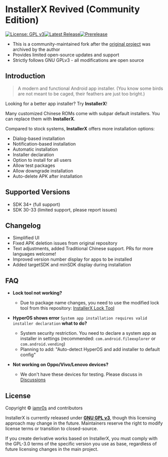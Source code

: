 # InstallerX Revived (Community Edition)

[![License: GPL v3](https://img.shields.io/badge/License-GPLv3-blue.svg)](https://www.gnu.org/licenses/gpl-3.0)[![Latest Release](https://img.shields.io/github/v/release/wxxsfxyzm/InstallerX?label=Stable)](https://github.com/wxxsfxyzm/InstallerX/releases/latest)[![Prerelease](https://img.shields.io/github/v/release/wxxsfxyzm/InstallerX?include_prereleases&label=Beta)](https://github.com/wxxsfxyzm/InstallerX/releases)

- This is a community-maintained fork after the [original project](https://github.com/iamr0s/InstallerX) was archived by the author
- Provides limited open-source updates and support
- Strictly follows GNU GPLv3 - all modifications are open source

## Introduction

> A modern and functional Android app installer. (You know some birds are not meant to be caged, their feathers are just too bright.)

Looking for a better app installer? Try **InstallerX**!

Many customized Chinese ROMs come with subpar default installers. You can replace them with **InstallerX**.

Compared to stock systems, **InstallerX** offers more installation options:
- Dialog-based installation
- Notification-based installation
- Automatic installation
- Installer declaration
- Option to install for all users
- Allow test packages
- Allow downgrade installation
- Auto-delete APK after installation

## Supported Versions

- SDK 34+ (full support)
- SDK 30-33 (limited support, please report issues)

## Changelog

- Simplified UI
- Fixed APK deletion issues from original repository
- Text adjustments, added Traditional Chinese support. PRs for more languages welcome!
- Improved version number display for apps to be installed
- Added targetSDK and minSDK display during installation

## FAQ

- **Lock tool not working?**
  - Due to package name changes, you need to use the modified lock tool from this repository: [InstallerX Lock Tool](https://github.com/wxxsfxyzm/InstallerX-Revived/blob/main/InstallerX%E9%94%81%E5%AE%9A%E5%99%A8_1.3.apk)

- **HyperOS shows error** `System app installation requires valid installer declaration` **what to do?**
  - System security restriction. You need to declare a system app as installer in settings (recommended: `com.android.fileexplorer` or `com.android.vending`)
  - Planning to add: "Auto-detect HyperOS and add installer to default config"

- **Not working on Oppo/Vivo/Lenovo devices?**
  - We don't have these devices for testing. Please discuss in [Discussions](https://github.com/wxxsfxyzm/InstallerX-Revived/discussions)

## License

Copyright © [iamr0s](https://github.com/iamr0s) and contributors

InstallerX is currently released under [**GNU GPL v3**](http://www.gnu.org/copyleft/gpl.html), though this licensing approach may change in the future. Maintainers reserve the right to modify license terms or transition to closed-source.

If you create derivative works based on InstallerX, you must comply with the GPL-3.0 terms of the specific version you use as base, regardless of future licensing changes in the main project.